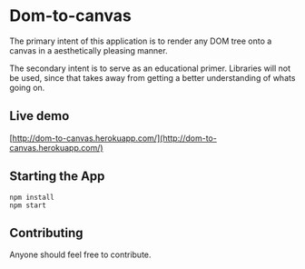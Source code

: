 # Dom-to-canvas

The primary intent of this application is to render any DOM tree onto a canvas in a aesthetically pleasing manner.

The secondary intent is to serve as an educational primer. Libraries will not be used, since that takes away from
getting a better understanding of whats going on.

## Live demo

[http://dom-to-canvas.herokuapp.com/](http://dom-to-canvas.herokuapp.com/)

## Starting the App

```
npm install
npm start
```

## Contributing

Anyone should feel free to contribute.

